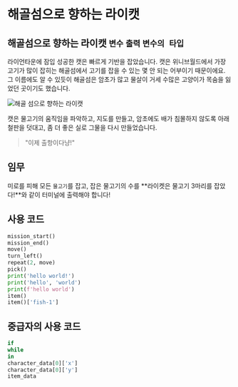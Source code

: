 # 해골섬으로 향하는 라이캣

## 해골섬으로 향하는 라이캣 `변수` `출력` `변수의 타입`

라이언타운에 잠입 성공한 캣은 빠르게 기반을 잡았습니다. 캣은 위니브월드에서 가장 고기가 많이 잡히는 해골섬에서 고기를 잡을 수 있는 몇 안 되는 어부이기 때문이에요. 그 이름에도 알 수 있듯이 해골섬은 암초가 많고 물살이 거세 수많은 고양이가 목숨을 잃었던 곳이기도 했습니다.

![해골 섬으로 향하는 라이캣](./story3-1.png)

캣은 물고기의 움직임을 파악하고, 지도를 만들고, 암초에도 배가 침몰하지 않도록 아래 철판을 덧대고, 좀 더 좋은 실로 그물을 다시 만들었습니다.

> "이제 출항이다냥!"


## 임무

미로를 피해 모든 `물고기`를 잡고, 잡은 물고기의 수를 **라이켓은 물고기 3마리를 잡았다!**와 같이 터미널에 출력해야 합니다!


## 사용 코드

```python
mission_start()
mission_end()
move()
turn_left()
repeat(2, move)
pick()
print('hello world!')
print('hello', 'world')
print(f'hello world')
item()
item()['fish-1']
```


## 중급자의 사용 코드

```python
if
while
in
character_data[0]['x']
character_data[0]['y']
item_data
```